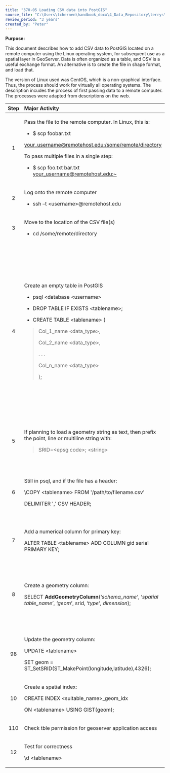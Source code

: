 ```yaml
---
title: "370-05 Loading CSV data into PostGIS"
source_file: "C:\Users\tchernen\handbook_docx\4_Data_Repository\terrys\370 data handling best practices\370-05 Loading CSV data into PostGIS.docx"
review_period: "3 years"
created_by: "Peter"
---
```


**Purpose:**

This document describes how to add CSV data to PostGIS located on a remote computer using the Linux operating system, for subsequent use as a spatial layer in GeoServer. Data is often organized as a table, and CSV is a useful exchange format. An alternative is to create the file in shape format, and load that.

The version of Linux used was CentOS, which is a non-graphical interface. Thus, the process should work for virtually all operating systems. The description incudes the process of first passing data to a remote computer. The processes were adapted from descriptions on the web.

<table>
<colgroup>
<col style="width: 9%" />
<col style="width: 53%" />
<col style="width: 37%" />
</colgroup>
<thead>
<tr>
<th style="text-align: center;"><strong>Step</strong></th>
<th style="text-align: left;"><strong>Major Activity</strong></th>
<th style="text-align: left;"><strong>References, Forms and Details</strong></th>
</tr>
</thead>
<tbody>
<tr>
<td style="text-align: center;">1</td>
<td style="text-align: left;"><p>Pass the file to the remote computer. In Linux, this is:</p>
<ul>
<li><p>$ scp foobar.txt</p></li>
</ul>
<p><a href="mailto:your_username@remotehost.edu:/some/remote/directory">your_username@remotehost.edu:/some/remote/directory</a></p>
<p>To pass multiple files in a single step:</p>
<ul>
<li><p>$ scp foo.txt bar.txt <a href="mailto:your_username@remotehost.edu:~">your_username@remotehost.edu:~</a></p></li>
</ul></td>
<td style="text-align: left;"><p>Other file-moving variants are mentioned at:</p>
<p><a href="http://www.hypexr.org/linux_scp_help.php">http://www.hypexr.org/linux_scp_help.php</a></p></td>
</tr>
<tr>
<td style="text-align: center;">2</td>
<td style="text-align: left;"><p>Log onto the remote computer</p>
<ul>
<li><p>ssh –t &lt;username&gt;@remotehost.edu</p></li>
</ul></td>
<td style="text-align: left;"></td>
</tr>
<tr>
<td style="text-align: center;">3</td>
<td style="text-align: left;"><p>Move to the location of the CSV file(s)</p>
<ul>
<li><p>cd /some/remote/directory</p></li>
</ul></td>
<td style="text-align: left;"></td>
</tr>
<tr>
<td style="text-align: center;">4</td>
<td style="text-align: left;"><p>Create an empty table in PostGIS</p>
<ul>
<li><p>psql &lt;database &lt;username&gt;</p></li>
<li><p>DROP TABLE IF EXISTS &lt;tablename&gt;;</p></li>
<li><p>CREATE TABLE &lt;tablename&gt; (</p></li>
</ul>
<blockquote>
<p>Col_1_name &lt;data_type&gt;,</p>
<p>Col_2_name &lt;data_type&gt;,</p>
<p>. . .</p>
<p>Col_n_name &lt;data_type&gt;</p>
<p><mark></mark></p>
<p>);</p>
</blockquote></td>
<td style="text-align: left;"><ul>
<li><p>Note opening and closing parentheses for create table</p></li>
<li><p>Common numeric and character types:</p>
<ul>
<li><p>The <strong>real</strong> type typically has a range of at least 1E-37 to 1E+37 with a precision of at least 6 decimal digits.</p></li>
<li><p>The <strong>double precision</strong> type typically has a range of around 1E-307 to 1E+308 with a precision of at least 15 digits.</p></li>
<li><p>The type <strong>integer</strong> is a common choice, as it offers the best balance between range, storage size, and performance.</p></li>
<li><p>The notations <strong>varchar(n)</strong> and <strong>char(n)</strong> are aliases for <strong>character varying(n)</strong> and <strong>character(n),</strong> respectively. <strong>character</strong> without length specifier is equivalent to character(1).</p></li>
</ul></li>
</ul></td>
</tr>
<tr>
<td style="text-align: center;">5</td>
<td style="text-align: left;"><p>If planning to load a geometry string as text, then prefix the point, line or multiline string with:</p>
<blockquote>
<p>SRID=&lt;epsg code&gt;; &lt;string&gt;</p>
</blockquote></td>
<td style="text-align: left;"><ul>
<li><p>Allows point, line or multiline string to include the epsg code and load</p></li>
<li><p>note the semi-colon before the &lt;string&gt;</p></li>
</ul></td>
</tr>
<tr>
<td style="text-align: center;">6</td>
<td style="text-align: left;"><p>Still in psql, and if the file has a header:</p>
<p>\COPY &lt;tablename&gt; FROM '/path/to/filename.csv'</p>
<p>DELIMITER ',' CSV HEADER;</p></td>
<td style="text-align: left;"><ul>
<li><p>If no header, omit the HEADER attribute</p></li>
<li><p>Use \copy (and not simply copy) because one does not need special privileges to perform.</p></li>
<li><p>If space-delimited data, use ‘ ‘</p></li>
</ul></td>
</tr>
<tr>
<td style="text-align: center;">7</td>
<td style="text-align: left;"><p>Add a numerical column for primary key:</p>
<p>ALTER TABLE &lt;tablename&gt; ADD COLUMN gid serial PRIMARY KEY;</p></td>
<td style="text-align: left;"><ul>
<li><p>Creates a binary tree search index</p></li>
</ul></td>
</tr>
<tr>
<td style="text-align: center;">8</td>
<td style="text-align: left;"><p>Create a geometry column:</p>
<p>SELECT <strong>AddGeometryColumn</strong>(‘<em>schema_name’</em>, ‘<em>spatial table_name’</em>, <em>‘geom</em>’, srid, ‘<em>type’</em>, <em>dimension</em>);</p></td>
<td style="text-align: left;"><ul>
<li><p>Example:</p></li>
</ul>
<p>SELECT AddGeometryColumn ('data','placenames','geom' ,3005,'POINT',2);</p>
<ul>
<li><p>srid = 4326 (latitude, longitude on datum WGS84), etc (no quotes)</p></li>
<li><p>type=POINT, etc</p></li>
</ul></td>
</tr>
<tr>
<td style="text-align: center;">98</td>
<td style="text-align: left;"><p>Update the geometry column:</p>
<p>UPDATE &lt;tablename&gt;</p>
<p>SET geom = ST_SetSRID(ST_MakePoint(longitude,latitude),4326);</p></td>
<td style="text-align: left;"><ul>
<li><p>This could identify a projected coordinate system, for instance, an UTM projection with northings and eastings.</p></li>
</ul></td>
</tr>
<tr>
<td style="text-align: center;">10</td>
<td style="text-align: left;"><p>Create a spatial index:</p>
<p>CREATE INDEX &lt;suitable_name&gt;_geom_idx</p>
<p>ON &lt;tablename&gt; USING GIST(geom);</p></td>
<td style="text-align: left;"><ul>
<li><p>The index name is a free choice, but should be meaningful</p></li>
</ul></td>
</tr>
<tr>
<td style="text-align: center;">110</td>
<td style="text-align: left;">Check tble permission for geoserver application access</td>
<td style="text-align: left;"><ul>
<li></li>
</ul></td>
</tr>
<tr>
<td style="text-align: center;">12</td>
<td style="text-align: left;"><p>Test for correctness</p>
<p>\d &lt;tablename&gt;</p></td>
<td style="text-align: left;"><ul>
<li><p>Should see serial PKey and GIST index, as well as columns</p></li>
</ul></td>
</tr>
</tbody>
</table>
